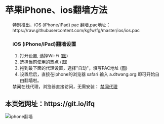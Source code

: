 <h1>苹果iPhone、ios翻墙方法</h1>




<ul class="task-list">
<li> 特别推出，iOS (iPhone/iPad) pac 翻墙,pac地址： 
https://raw.githubusercontent.com/kgfw/fg/master/ios/ios.pac
<h3>iOS (iPhone/iPad)翻墙设置</h3>
<ol>
<li>打开设置, 选择Wi-Fi (<a href="https://raw.githubusercontent.com/kgfw/fg/master/ios/1.png" target="_blank">图</a>)</li>
<li>选择当前使用的热点 (<a href="https://raw.githubusercontent.com/kgfw/fg/master/ios/2.png" target="_blank">图</a>)</li>
<li>拖到最下面的代理设置，选择"自动"，填写PAC地址 (<a href="https://raw.githubusercontent.com/kgfw/fg/master/ios/3.png" target="_blank">图</a>)</li>
<li>设置后后，直接在iphone的浏览器 safari 输入 a.dtwang.org 即可开始自由翻墙啦。</li>
</ol>
</li>
<li> 禁闻在线代理，浏览器直接访问，无需安装： <a href="https://github.com/bannedbook/fanqiang/wiki" target="_blank">禁闻代理</a>
</li>



</ul>

<h2>
本页短网址：https://git.io/ifq
</h2>
<img src="https://raw.githubusercontent.com/kgfw/fg/master/ios/jw.jpg" border="0" alt="iphone翻墙">